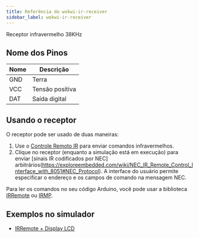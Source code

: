 ```yaml
---
title: Referência do wokwi-ir-receiver
sidebar_label: wokwi-ir-receiver
---
```


Receptor infravermelho 38KHz

<wokwi-ir-receiver />

## Nome dos Pinos

| Nome | Descrição        |
| ---- | ---------------- |
| GND  | Terra            |
| VCC  | Tensão positiva  |
| DAT  | Saída digital    |

## Usando o receptor

O receptor pode ser usado de duas maneiras:

1. Use o [Controle Remoto IR](wokwi-ir-remote) para enviar comandos infravermelhos.
2. Clique no receptor (enquanto a simulação está em execução) para enviar [sinais IR codificados por NEC] arbitrários(https://exploreembedded.com/wiki/NEC_IR_Remote_Control_Interface_with_8051#NEC_Protocol). A interface do usuário permite especificar o endereço e os campos de comando na mensagem NEC.

Para ler os comandos no seu código Arduino, você pode usar a biblioteca [IRRemote](https://github.com/Arduino-IRremote/Arduino-IRremote) ou [IRMP](https://github.com/ukw100/IRMP).

## Exemplos no simulador

- [IRRemote + Display LCD](https://wokwi.com/arduino/projects/298934082074575369)
